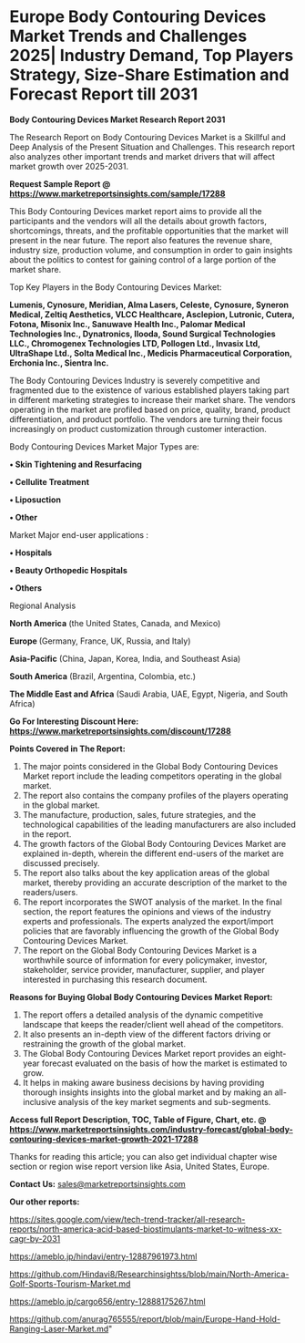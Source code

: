  # Europe Body Contouring Devices Market Trends and Challenges 2025| Industry Demand, Top Players Strategy, Size-Share Estimation and Forecast Report till 2031

<strong>Body Contouring Devices Market Research Report 2031</strong>

The Research Report on Body Contouring Devices Market is a Skillful and Deep Analysis of the Present Situation and Challenges. This research report also analyzes other important trends and market drivers that will affect market growth over 2025-2031.

<strong>Request Sample Report @ <a href=https://www.marketreportsinsights.com/sample/17288>https://www.marketreportsinsights.com/sample/17288</a></strong>

This Body Contouring Devices market report aims to provide all the participants and the vendors will all the details about growth factors, shortcomings, threats, and the profitable opportunities that the market will present in the near future. The report also features the revenue share, industry size, production volume, and consumption in order to gain insights about the politics to contest for gaining control of a large portion of the market share.

Top Key Players in the Body Contouring Devices Market:

<strong>Lumenis, Cynosure, Meridian, Alma Lasers, Celeste, Cynosure, Syneron Medical, Zeltiq Aesthetics, VLCC Healthcare, Asclepion, Lutronic, Cutera, Fotona, Misonix Inc., Sanuwave Health Inc., Palomar Medical Technologies Inc., Dynatronics, Ilooda, Sound Surgical Technologies LLC., Chromogenex Technologies LTD, Pollogen Ltd., Invasix Ltd, UltraShape Ltd., Solta Medical Inc., Medicis Pharmaceutical Corporation, Erchonia Inc., Sientra Inc.</strong>

The Body Contouring Devices Industry is severely competitive and fragmented due to the existence of various established players taking part in different marketing strategies to increase their market share. The vendors operating in the market are profiled based on price, quality, brand, product differentiation, and product portfolio. The vendors are turning their focus increasingly on product customization through customer interaction.

Body Contouring Devices Market Major Types are:

<strong>• Skin Tightening and Resurfacing

• Cellulite Treatment

• Liposuction

• Other</strong>

Market Major end-user applications :

<strong>• Hospitals

• Beauty Orthopedic Hospitals

• Others</strong>

Regional Analysis

</u><strong><b>North America</b></strong> (the United States, Canada, and Mexico)

<strong><b>Europe </b></strong>(Germany, France, UK, Russia, and Italy)

<strong><b>Asia-Pacific</b></strong> (China, Japan, Korea, India, and Southeast Asia)

<strong><b>South America</b></strong> (Brazil, Argentina, Colombia, etc.)

<strong><b>The Middle East and Africa</b></strong> (Saudi Arabia, UAE, Egypt, Nigeria, and South Africa)

<strong>Go For Interesting Discount Here: <a href=https://www.marketreportsinsights.com/discount/17288>https://www.marketreportsinsights.com/discount/17288</a></strong>

<strong>Points Covered in The Report:</strong>
<ol>
  <li>The major points considered in the Global Body Contouring Devices Market report include the leading competitors operating in the global market.</li>
  <li>The report also contains the company profiles of the players operating in the global market.</li>
  <li>The manufacture, production, sales, future strategies, and the technological capabilities of the leading manufacturers are also included in the report.</li>
  <li>The growth factors of the Global Body Contouring Devices Market are explained in-depth, wherein the different end-users of the market are discussed precisely.</li>
  <li>The report also talks about the key application areas of the global market, thereby providing an accurate description of the market to the readers/users.</li>
  <li>The report incorporates the SWOT analysis of the market. In the final section, the report features the opinions and views of the industry experts and professionals. The experts analyzed the export/import policies that are favorably influencing the growth of the Global Body Contouring Devices Market.</li>
  <li>The report on the Global Body Contouring Devices Market is a worthwhile source of information for every policymaker, investor, stakeholder, service provider, manufacturer, supplier, and player interested in purchasing this research document.</li>
</ol>
<strong>Reasons for Buying Global Body Contouring Devices Market Report:</strong>

<ol>
  <li>The report offers a detailed analysis of the dynamic competitive landscape that keeps the reader/client well ahead of the competitors.</li>
  <li>It also presents an in-depth view of the different factors driving or restraining the growth of the global market.</li>
  <li>The Global Body Contouring Devices Market report provides an eight-year forecast evaluated on the basis of how the market is estimated to grow.</li>
  <li>It helps in making aware business decisions by having providing thorough insights insights into the global market and by making an all-inclusive analysis of the key market segments and sub-segments.</li>
</ol>
<strong>Access full Report Description, TOC, Table of Figure, Chart, etc. @ <a href=https://www.marketreportsinsights.com/industry-forecast/global-body-contouring-devices-market-growth-2021-17288>https://www.marketreportsinsights.com/industry-forecast/global-body-contouring-devices-market-growth-2021-17288</a></strong>


Thanks for reading this article; you can also get individual chapter wise section or region wise report version like Asia, United States, Europe.

<strong>Contact Us:</strong>
sales@marketreportsinsights.com

<strong>Our other reports:</strong>

<a href=https://sites.google.com/view/tech-trend-tracker/all-research-reports/north-america-acid-based-biostimulants-market-to-witness-xx-cagr-by-2031>https://sites.google.com/view/tech-trend-tracker/all-research-reports/north-america-acid-based-biostimulants-market-to-witness-xx-cagr-by-2031</a>

<a href=https://ameblo.jp/hindavi/entry-12887961973.html>https://ameblo.jp/hindavi/entry-12887961973.html</a>

<a href=https://github.com/Hindavi8/Researchinsightss/blob/main/North-America-Golf-Sports-Tourism-Market.md>https://github.com/Hindavi8/Researchinsightss/blob/main/North-America-Golf-Sports-Tourism-Market.md</a>

<a href=https://ameblo.jp/cargo656/entry-12888175267.html>https://ameblo.jp/cargo656/entry-12888175267.html</a>

<a href=https://github.com/anurag765555/report/blob/main/Europe-Hand-Hold-Ranging-Laser-Market.md>https://github.com/anurag765555/report/blob/main/Europe-Hand-Hold-Ranging-Laser-Market.md</a>"
